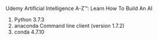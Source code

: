 Udemy Artificial Intelligence A-Z™: Learn How To Build An AI

1) Python 3.7.3
2) anaconda Command line client (version 1.7.2) 
3) conda 4.7.10

